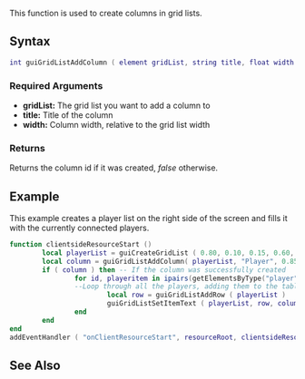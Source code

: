 This function is used to create columns in grid lists.

Syntax
------

``` lua
int guiGridListAddColumn ( element gridList, string title, float width )
```

### Required Arguments

-   **gridList:** The grid list you want to add a column to
-   **title:** Title of the column
-   **width:** Column width, relative to the grid list width

### Returns

Returns the column id if it was created, *false* otherwise.

Example
-------

This example creates a player list on the right side of the screen and fills it with the currently connected players.

``` lua
function clientsideResourceStart ()
        local playerList = guiCreateGridList ( 0.80, 0.10, 0.15, 0.60, true ) -- Create the grid list
        local column = guiGridListAddColumn( playerList, "Player", 0.85 ) -- Create a 'players' column in the list
        if ( column ) then -- If the column was successfully created
                for id, playeritem in ipairs(getElementsByType("player")) do 
                --Loop through all the players, adding them to the table
                        local row = guiGridListAddRow ( playerList )
                        guiGridListSetItemText ( playerList, row, column, getPlayerName ( playeritem ), false, false )
                end
        end
end
addEventHandler ( "onClientResourceStart", resourceRoot, clientsideResourceStart )
```

See Also
--------
